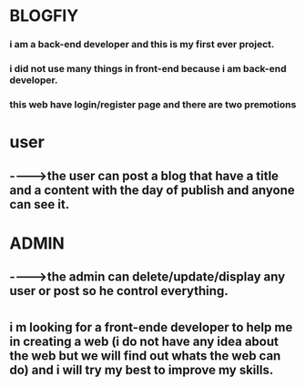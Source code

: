 # BLOGFIY
### i am a back-end developer and this is my first ever project.
### i did not use many things in front-end because i am back-end developer.
### this web have login/register page and there are two premotions
# user
## ---->the user can post a blog that have a title and a content with the day of publish and anyone can see it.
#
# ADMIN
## ---->the admin can delete/update/display any user or post so he control everything.
#
## i m looking for a front-ende developer to help me in creating a web (i do not have any idea about the web but we will find out whats the web can do) and i will try my best to improve my skills.
